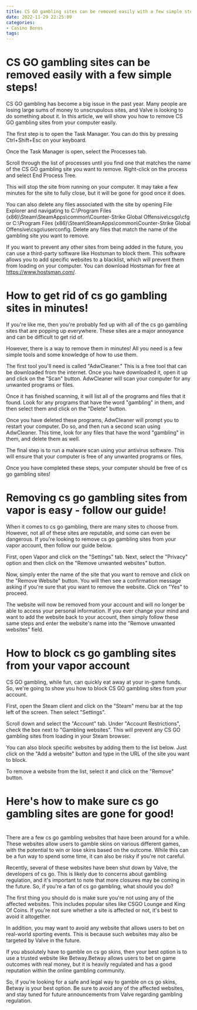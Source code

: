 ```yaml
---
title: CS GO gambling sites can be removed easily with a few simple steps!
date: 2022-11-29 22:25:09
categories:
- Casino Bonus
tags:
---
```



#  CS GO gambling sites can be removed easily with a few simple steps!

CS GO gambling has become a big issue in the past year. Many people are losing large sums of money to unscrupulous sites, and Valve is looking to do something about it. In this article, we will show you how to remove CS GO gambling sites from your computer easily.

The first step is to open the Task Manager. You can do this by pressing Ctrl+Shift+Esc on your keyboard.

Once the Task Manager is open, select the Processes tab.

Scroll through the list of processes until you find one that matches the name of the CS GO gambling site you want to remove. Right-click on the process and select End Process Tree.

This will stop the site from running on your computer. It may take a few minutes for the site to fully close, but it will be gone for good once it does.

You can also delete any files associated with the site by opening File Explorer and navigating to C:\Program Files (x86)\Steam\SteamApps\common\Counter-Strike Global Offensive\csgo\cfg or C:\Program Files (x86)\Steam\SteamApps\common\Counter-Strike Global Offensive\csgo\userconfig. Delete any files that match the name of the gambling site you want to remove.

If you want to prevent any other sites from being added in the future, you can use a third-party software like Hostsman to block them. This software allows you to add specific websites to a blacklist, which will prevent them from loading on your computer. You can download Hostsman for free at https://www.hostsman.com/.

#  How to get rid of cs go gambling sites in minutes!

If you're like me, then you're probably fed up with all of the cs go gambling sites that are popping up everywhere. These sites are a major annoyance and can be difficult to get rid of.

However, there is a way to remove them in minutes! All you need is a few simple tools and some knowledge of how to use them.

The first tool you'll need is called "AdwCleaner." This is a free tool that can be downloaded from the internet. Once you have downloaded it, open it up and click on the "Scan" button. AdwCleaner will scan your computer for any unwanted programs or files.

Once it has finished scanning, it will list all of the programs and files that it found. Look for any programs that have the word "gambling" in them, and then select them and click on the "Delete" button.

Once you have deleted these programs, AdwCleaner will prompt you to restart your computer. Do so, and then run a second scan using AdwCleaner. This time, look for any files that have the word "gambling" in them, and delete them as well.

The final step is to run a malware scan using your antivirus software. This will ensure that your computer is free of any unwanted programs or files.

Once you have completed these steps, your computer should be free of cs go gambling sites!

#  Removing cs go gambling sites from vapor is easy - follow our guide!

When it comes to cs go gambling, there are many sites to choose from. However, not all of these sites are reputable, and some can even be dangerous. If you're looking to remove cs go gambling sites from your vapor account, then follow our guide below.

First, open Vapor and click on the "Settings" tab. Next, select the "Privacy" option and then click on the "Remove unwanted websites" button.

Now, simply enter the name of the site that you want to remove and click on the "Remove Website" button. You will then see a confirmation message asking if you're sure that you want to remove the website. Click on "Yes" to proceed.

The website will now be removed from your account and will no longer be able to access your personal information. If you ever change your mind and want to add the website back to your account, then simply follow these same steps and enter the website's name into the "Remove unwanted websites" field.

#  How to block cs go gambling sites from your vapor account

CS GO gambling, while fun, can quickly eat away at your in-game funds. So, we're going to show you how to block CS GO gambling sites from your account.

First, open the Steam client and click on the "Steam" menu bar at the top left of the screen. Then select "Settings".

Scroll down and select the "Account" tab. Under "Account Restrictions", check the box next to "Gambling websites". This will prevent any CS GO gambling sites from loading in your Steam browser.

You can also block specific websites by adding them to the list below. Just click on the "Add a website" button and type in the URL of the site you want to block.

To remove a website from the list, select it and click on the "Remove" button.

#  Here's how to make sure cs go gambling sites are gone for good!

#

There are a few cs go gambling websites that have been around for a while. These websites allow users to gamble skins on various different games, with the potential to win or lose skins based on the outcome. While this can be a fun way to spend some time, it can also be risky if you're not careful.

Recently, several of these websites have been shut down by Valve, the developers of cs go. This is likely due to concerns about gambling regulation, and it's important to note that more closures may be coming in the future. So, if you're a fan of cs go gambling, what should you do?

The first thing you should do is make sure you're not using any of the affected websites. This includes popular sites like CSGO Lounge and King Of Coins. If you're not sure whether a site is affected or not, it's best to avoid it altogether.

In addition, you may want to avoid any website that allows users to bet on real-world sporting events. This is because such websites may also be targeted by Valve in the future.

If you absolutely have to gamble on cs go skins, then your best option is to use a trusted website like Betway.Betway allows users to bet on game outcomes with real money, but it is heavily regulated and has a good reputation within the online gambling community.

So, if you're looking for a safe and legal way to gamble on cs go skins, Betway is your best option. Be sure to avoid any of the affected websites, and stay tuned for future announcements from Valve regarding gambling regulation.
